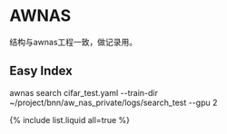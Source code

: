 # AWNAS
结构与awnas工程一致，做记录用。

## Easy Index  
awnas search cifar_test.yaml --train-dir ~/project/bnn/aw_nas_private/logs/search_test --gpu 2  

{% include list.liquid all=true %}
